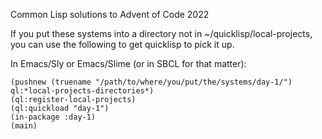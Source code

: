 Common Lisp solutions to Advent of Code 2022

If you put these systems into a directory not in ~/quicklisp/local-projects, you can use the following to get quicklisp to pick it up.

In Emacs/Sly or Emacs/Slime (or in SBCL for that matter):
```
(pushnew (truename "/path/to/where/you/put/the/systems/day-1/") ql:*local-projects-directories*)
(ql:register-local-projects)
(ql:quickload "day-1")
(in-package :day-1)
(main)
```
